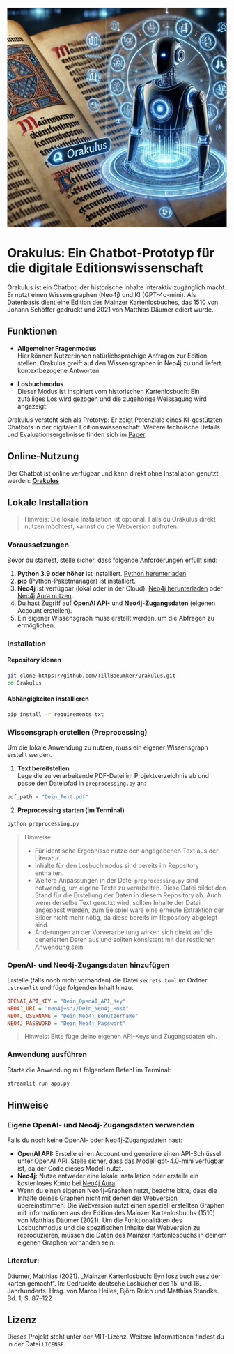 ![Orakulus Chatbot(Erstellt mit Dall-E)](orakulus_chatbot.png)

# Orakulus: Ein Chatbot-Prototyp für die digitale Editionswissenschaft

Orakulus ist ein Chatbot, der historische Inhalte interaktiv zugänglich macht. Er nutzt einen Wissensgraphen (Neo4j) und KI (GPT-4o-mini). Als Datenbasis dient eine Edition des Mainzer Kartenlosbuches, das 1510 von Johann Schöffer gedruckt und 2021 von Matthias Däumer ediert wurde.

## Funktionen

- **Allgemeiner Fragenmodus**  
  Hier können Nutzer:innen natürlichsprachige Anfragen zur Edition stellen. Orakulus greift auf den Wissensgraphen in Neo4j zu und liefert kontextbezogene Antworten.

- **Losbuchmodus**  
  Dieser Modus ist inspiriert vom historischen Kartenlosbuch: Ein zufälliges Los wird gezogen und die zugehörige Weissagung wird angezeigt. 

Orakulus versteht sich als Prototyp: Er zeigt Potenziale eines KI-gestützten Chatbots in der digitalen Editionswissenschaft. Weitere technische Details und Evaluationsergebnisse finden sich im [Paper](./Paper_EinZugangZuEditionen.pdf).

## Online-Nutzung

Der Chatbot ist online verfügbar und kann direkt ohne Installation genutzt werden:  [**Orakulus**](https://orakulusmainz.streamlit.app)

## Lokale Installation
> Hinweis: Die lokale Installation ist optional. Falls du Orakulus direkt nutzen möchtest, kannst du die Webversion aufrufen.

### Voraussetzungen
Bevor du startest, stelle sicher, dass folgende Anforderungen erfüllt sind:
1. **Python 3.9 oder höher** ist installiert. [Python herunterladen](https://www.python.org/downloads/)
2. **pip** (Python-Paketmanager) ist installiert.
3. **Neo4j** ist verfügbar (lokal oder in der Cloud). [Neo4j herunterladen](https://neo4j.com/download-center/) oder [Neo4j Aura nutzen](https://neo4j.com/cloud/aura/).
4. Du hast Zugriff auf **OpenAI API-** und **Neo4j-Zugangsdaten** (eigenen Account erstellen).
5. Ein eigener Wissensgraph muss erstellt werden, um die Abfragen zu ermöglichen.

### Installation

#### Repository klonen
```bash
git clone https://github.com/TillBaeumker/Orakulus.git  
cd Orakulus  
```

#### Abhängigkeiten installieren
```bash
pip install -r requirements.txt  
```

### Wissensgraph erstellen (Preprocessing)

Um die lokale Anwendung zu nutzen, muss ein eigener Wissensgraph erstellt werden.

1. **Text bereitstellen**  
Lege die zu verarbeitende PDF-Datei im Projektverzeichnis ab und passe den Dateipfad in `preprocessing.py` an:  
```python
pdf_path = "Dein_Text.pdf"
```

2. **Preprocessing starten (im Terminal)**
```bash
python preprocessing.py
```

> Hinweise:
> - Für identische Ergebnisse nutze den angegebenen Text aus der Literatur.
> - Inhalte für den Losbuchmodus sind bereits im Repository enthalten.
> - Weitere Anpassungen in der Datei `preprocessing.py` sind notwendig, um eigene Texte zu verarbeiten. Diese Datei bildet den Stand für die Erstellung der Daten in diesem  Repository ab. Auch wenn derselbe Text genutzt wird, sollten Inhalte der Datei angepasst werden, zum Beispiel wäre eine erneute Extraktion der Bilder nicht mehr nötig, da diese bereits im Repository abgelegt sind.
> - Änderungen an der Vorverarbeitung wirken sich direkt auf die generierten Daten aus und sollten konsistent mit der restlichen Anwendung sein.

### OpenAI- und Neo4j-Zugangsdaten hinzufügen
Erstelle (falls noch nicht vorhanden) die Datei `secrets.toml` im Ordner `.streamlit` und füge folgenden Inhalt hinzu:
 
```ini
OPENAI_API_KEY = "Dein_OpenAI_API_Key"  
NEO4J_URI = "neo4j+s://Dein_Neo4j_Host"  
NEO4J_USERNAME = "Dein_Neo4j_Benutzername"  
NEO4J_PASSWORD = "Dein_Neo4j_Passwort"  
```

> Hinweis: Bitte füge deine eigenen API-Keys und Zugangsdaten ein.

### Anwendung ausführen

Starte die Anwendung mit folgendem Befehl im Terminal:
```bash
streamlit run app.py  
```

## Hinweise

### Eigene OpenAI- und Neo4j-Zugangsdaten verwenden
Falls du noch keine OpenAI- oder Neo4j-Zugangsdaten hast:
- **OpenAI API:** Erstelle einen Account und generiere einen API-Schlüssel unter OpenAI API. Stelle sicher, dass das Modell gpt-4.0-mini verfügbar ist, da der Code dieses Modell nutzt.
- **Neo4j:** Nutze entweder eine lokale Installation oder erstelle ein kostenloses Konto bei [Neo4j Aura](https://neo4j.com/cloud/aura/).
- Wenn du einen eigenen Neo4j-Graphen nutzt, beachte bitte, dass die Inhalte deines Graphen nicht mit denen der Webversion übereinstimmen. Die Webversion nutzt einen speziell erstellten Graphen mit Informationen aus der Edition des Mainzer Kartenlosbuchs (1510) von Matthias Däumer (2021). Um die Funktionalitäten des Losbuchmodus und die spezifischen Inhalte der Webversion zu reproduzieren, müssen die Daten des Mainzer Kartenlosbuchs in deinem eigenen Graphen vorhanden sein.

### Literatur:
Däumer, Matthias (2021). „Mainzer Kartenlosbuch: Eyn losz buch ausz der karten gemacht“. In: Gedruckte deutsche Losbücher des 15. und 16. Jahrhunderts. Hrsg. von Marco Heiles, Björn Reich und Matthias Standke. Bd. 1, S. 87–122

## Lizenz
Dieses Projekt steht unter der MIT-Lizenz. Weitere Informationen findest du in der Datei `LICENSE`.

